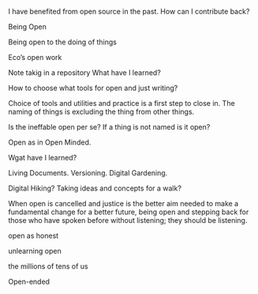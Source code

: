 I have benefited from open source in the past. How can I contribute back?

Being Open

Being open to the doing of things

Eco’s open work

Note takig in a repository
What have I learned?

How to choose what tools for open and just writing?

Choice of tools and utilities and practice is a first step to close in.
The naming of things is excluding the thing from other things.

Is the ineffable open per se? If a thing is not named is it open?


Open as in Open Minded.

Wgat have I learned?

Living Documents.
Versioning.
Digital Gardening.

Digital Hiking?
Taking ideas and concepts for a walk?

When open is cancelled and justice is the better aim needed to make a fundamental change for a better future, being open and stepping back for those who have spoken before without listening; they should be listening.

open as honest

unlearning open

the millions of tens of us

Open-ended


